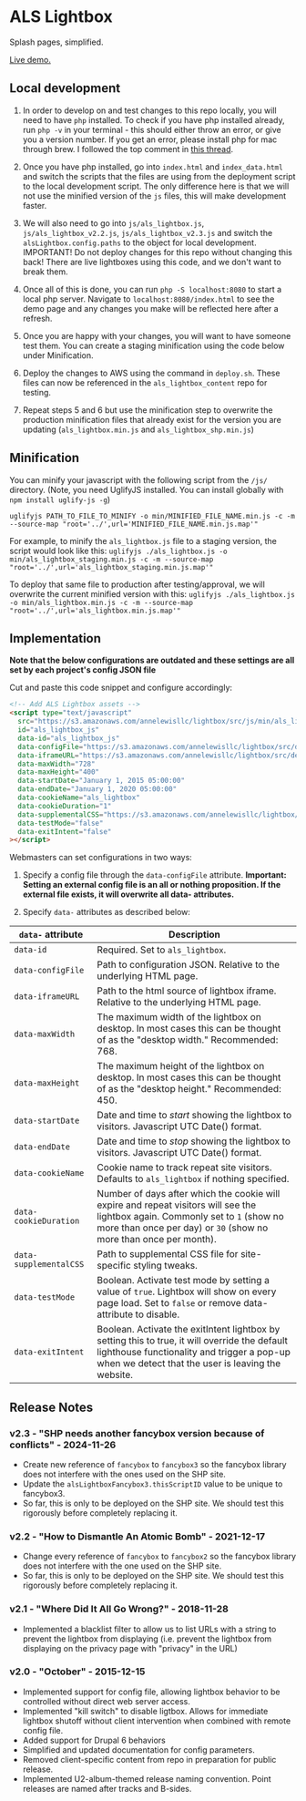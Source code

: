 # ALS Lightbox

Splash pages, simplified.

[Live demo.](https://annelewisllc.s3.amazonaws.com/lightbox/src/index.html)

## Local development

1. In order to develop on and test changes to this repo locally, you will need to have `php` installed. To check if you have php installed already, run `php -v` in your terminal - this should either throw an error, or give you a version number. If you get an error, please install php for mac through brew. I followed the top comment in [this thread](https://stackoverflow.com/questions/69786222/zsh-command-not-found-php).

2. Once you have php installed, go into `index.html` and `index_data.html` and switch the scripts that the files are using from the deployment script to the local development script. The only difference here is that we will not use the minified version of the `js` files, this will make development faster.

3. We will also need to go into `js/als_lightbox.js`, `js/als_lightbox_v2.2.js`, `js/als_lightbox_v2.3.js` and switch the `alsLightbox.config.paths` to the object for local development. IMPORTANT! Do not deploy changes for this repo without changing this back! There are live lightboxes using this code, and we don't want to break them. 

4. Once all of this is done, you can run `php -S localhost:8080` to start a local php server. Navigate to `localhost:8080/index.html` to see the demo page and any changes you make will be reflected here after a refresh. 

5. Once you are happy with your changes, you will want to have someone test them. You can create a staging minification using the code below under Minification.

6. Deploy the changes to AWS using the command in `deploy.sh`. These files can now be referenced in the `als_lightbox_content` repo for testing. 

7. Repeat steps 5 and 6 but use the minification step to overwrite the production minification files that already exist for the version you are updating (`als_lightbox.min.js` and `als_lightbox_shp.min.js`)

## Minification

You can minify your javascript with the following script from the `/js/` directory. (Note, you need UglifyJS installed. You can install globally with `npm install uglify-js -g`)

`uglifyjs PATH_TO_FILE_TO_MINIFY -o min/MINIFIED_FILE_NAME.min.js -c -m --source-map "root='../',url='MINIFIED_FILE_NAME.min.js.map'"`

For example, to minify the `als_lightbox.js` file to a staging version, the script would look like this: 
`uglifyjs ./als_lightbox.js -o min/als_lightbox_staging.min.js -c -m --source-map "root='../',url='als_lightbox_staging.min.js.map'"`

To deploy that same file to production after testing/approval, we will overwrite the current minified version with this:
`uglifyjs ./als_lightbox.js -o min/als_lightbox.min.js -c -m --source-map "root='../',url='als_lightbox.min.js.map'"`

## Implementation

**Note that the below configurations are outdated and these settings are all set by each project's config JSON file**

Cut and paste this code snippet and configure accordingly:

```html
<!-- Add ALS Lightbox assets -->
<script type="text/javascript"
  src="https://s3.amazonaws.com/annelewisllc/lightbox/src/js/min/als_lightbox.min.js"
  id="als_lightbox_js"
  data-id="als_lightbox_js"
  data-configFile="https://s3.amazonaws.com/annelewisllc/lightbox/src/demo/config.json"
  data-iframeURL="https://s3.amazonaws.com/annelewisllc/lightbox/src/demo/lightbox_src/index.html"
  data-maxWidth="728"
  data-maxHeight="400"
  data-startDate="January 1, 2015 05:00:00"
  data-endDate="January 1, 2020 05:00:00"
  data-cookieName="als_lightbox"
  data-cookieDuration="1"
  data-supplementalCSS="https://s3.amazonaws.com/annelewisllc/lightbox/src/demo/css/als_lightbox_sampleclient.css"
  data-testMode="false"
  data-exitIntent="false"
></script>
```

Webmasters can set configurations in two ways:

1. Specify a config file through the `data-configFile` attribute. **Important: Setting an external config file is an all or nothing proposition. If the external file exists, it will overwrite all data- attributes.**

2. Specify `data-` attributes as described below:

`data-` attribute       | Description
------------------------|------------
`data-id`               | Required. Set to `als_lightbox`.
`data-configFile`       | Path to configuration JSON. Relative to the underlying HTML page.
`data-iframeURL`        | Path to the html source of lightbox iframe. Relative to the underlying HTML page.
`data-maxWidth`         | The maximum width of the lightbox on desktop. In most cases this can be thought of as the "desktop width." Recommended: 768.
`data-maxHeight`        | The maximum height of the lightbox on desktop. In most cases this can be thought of as the "desktop height." Recommended: 450.
`data-startDate`        | Date and time to _start_ showing the lightbox to visitors. Javascript UTC Date() format.
`data-endDate`          | Date and time to _stop_ showing the lightbox to visitors. Javascript UTC Date() format.
`data-cookieName`       | Cookie name to track repeat site visitors. Defaults to `als_lightbox` if nothing specified.
`data-cookieDuration`   | Number of days after which the cookie will expire and repeat visitors will see the lightbox again. Commonly set to `1` (show no more than once per day) or `30` (show no more than once per month).
`data-supplementalCSS`  | Path to supplemental CSS file for site-specific styling tweaks.
`data-testMode`         | Boolean. Activate test mode by setting a value of `true`. Lightbox will show on every page load. Set to `false` or remove data-attribute to disable.
`data-exitIntent`       | Boolean. Activate the exitIntent lightbox by setting this to true, it will override the default lighthouse functionality and trigger a pop-up when we detect  that the user is leaving the website. 

## Release Notes

### v2.3 - "SHP needs another fancybox version because of conflicts" - 2024-11-26
- Create new reference of `fancybox` to `fancybox3` so the fancybox library does not interfere with the ones used on the SHP site.
- Update the `alsLightboxFancybox3.thisScriptID` value to be unique to fancybox3.
- So far, this is only to be deployed on the SHP site. We should test this rigorously before completely replacing it.

### v2.2 - "How to Dismantle An Atomic Bomb" - 2021-12-17
- Change every reference of `fancybox` to `fancybox2` so the fancybox library does not interfere with the one used on the SHP site.
- So far, this is only to be deployed on the SHP site. We should test this rigorously before completely replacing it.

### v2.1 - "Where Did It All Go Wrong?" - 2018-11-28
- Implemented a blacklist filter to allow us to list URLs with a string to prevent the lightbox from displaying (i.e. prevent the lightbox from displaying on the privacy page with "privacy" in the URL)

### v2.0 - "October" - 2015-12-15

- Implemented support for config file, allowing lightbox behavior to be controlled without direct web server access.
- Implemented "kill switch" to disable ligtbox. Allows for immediate lightbox shutoff without client intervention when combined with remote config file.
- Added support for Drupal 6 behaviors
- Simplified and updated documentation for config parameters.
- Removed client-specific content from repo in preparation for public release.
- Implemented U2-album-themed release naming convention. Point releases are named after tracks and B-sides.
